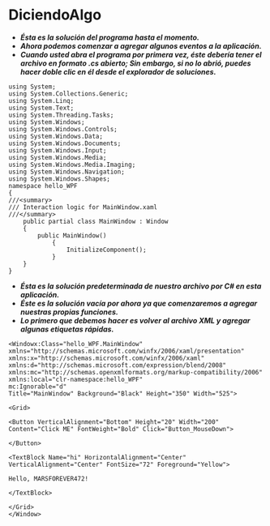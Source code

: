 # DiciendoAlgo

- **_Ésta es la solución del programa hasta el momento._**
- **_Ahora podemos comenzar a agregar algunos eventos a la aplicación._**
- **_Cuando usted abra el programa por primera vez, éste debería tener el archivo en formato .cs abierto; Sin embargo, si no lo abrió, puedes hacer doble clic en él desde el explorador de soluciones._**
```
using System;
using System.Collections.Generic;
using System.Linq;
using System.Text;
using System.Threading.Tasks;
using System.Windows;
using System.Windows.Controls;
using System.Windows.Data;
using System.Windows.Documents;
using System.Windows.Input;
using System.Windows.Media;
using System.Windows.Media.Imaging;
using System.Windows.Navigation;
using System.Windows.Shapes;
namespace hello_WPF
{
///<summary>
/// Interaction logic for MainWindow.xaml
///</summary>
    public partial class MainWindow : Window
    {
        public MainWindow()
            {
                InitializeComponent();
            }
    }
}
```
- **_Ésta es la solución predeterminada de nuestro archivo por C# en esta aplicación._**
- **_Éste es la solución vacía por ahora ya que comenzaremos a agregar nuestras propias funciones._**
- **_Lo primero que debemos hacer es volver al archivo XML y agregar algunas etiquetas rápidas._**
```
<Windowx:Class="hello_WPF.MainWindow" 
xmlns="http://schemas.microsoft.com/winfx/2006/xaml/presentation"
xmlns:x="http://schemas.microsoft.com/winfx/2006/xaml"
xmlns:d="http://schemas.microsoft.com/expression/blend/2008"
xmlns:mc="http://schemas.openxmlformats.org/markup-compatibility/2006"
xmlns:local="clr-namespace:hello_WPF"
mc:Ignorable="d"
Title="MainWindow" Background="Black" Height="350" Width="525">

<Grid>

<Button VerticalAlignment="Bottom" Height="20" Width="200" Content="Click ME" FontWeight="Bold" Click="Button_MouseDown">

</Button>

<TextBlock Name="hi" HorizontalAlignment="Center" VerticalAlignment="Center" FontSize="72" Foreground="Yellow">

Hello, MARSFOREVER472!

</TextBlock>

</Grid>
</Window>
```
